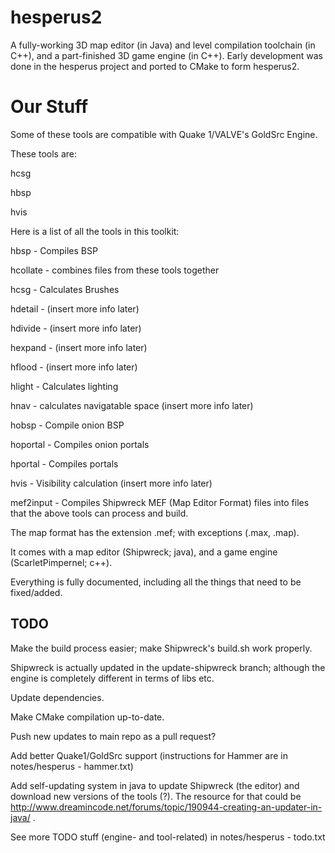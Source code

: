 # hesperus2
A fully-working 3D map editor (in Java) and level compilation toolchain (in C++), and a part-finished 3D game engine (in C++). Early development was done in the hesperus project and ported to CMake to form hesperus2.

# Our Stuff
Some of these tools are compatible with Quake 1/VALVE's GoldSrc Engine.

These tools are:

hcsg

hbsp

hvis

Here is a list of all the tools in this toolkit:

hbsp - Compiles BSP

hcollate - combines files from these tools together

hcsg - Calculates Brushes

hdetail - (insert more info later)

hdivide - (insert more info later)

hexpand - (insert more info later)

hflood - (insert more info later)

hlight - Calculates lighting

hnav - calculates navigatable space (insert more info later)

hobsp - Compile onion BSP

hoportal - Compiles onion portals

hportal - Compiles portals

hvis - Visibility calculation (insert more info later)

mef2input - Compiles Shipwreck MEF (Map Editor Format) files into files that the above tools can process and build.

The map format has the extension .mef; with exceptions (.max, .map).

It comes with a map editor (Shipwreck; java), and a game engine (ScarletPimpernel; c++).

Everything is fully documented, including all the things that need to be fixed/added.

## TODO

Make the build process easier; make Shipwreck's build.sh work properly.

Shipwreck is actually updated in the update-shipwreck branch; although the engine is completely different in terms of libs etc.

Update dependencies.

Make CMake compilation up-to-date.

Push new updates to main repo as a pull request?

Add better Quake1/GoldSrc support (instructions for Hammer are in notes/hesperus - hammer.txt)

Add self-updating system in java to update Shipwreck (the editor) and download new versions of the tools (?).
The resource for that could be http://www.dreamincode.net/forums/topic/190944-creating-an-updater-in-java/ .

See more TODO stuff (engine- and tool-related) in notes/hesperus - todo.txt
